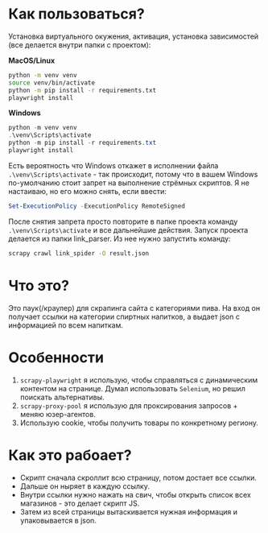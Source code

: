 # Как пользоваться? #

Установка виртуального окужения, активация, установка зависимостей (все делается внутри папки с проектом):

**MacOS/Linux**
```Bash
python -m venv venv
source venv/bin/activate
python -m pip install -r requirements.txt
playwright install
```
**Windows**
```PowerShell
python -m venv venv
.\venv\Scripts\activate
python -m pip install -r requirements.txt
playwright install
```
Есть вероятность что Windows откажет в исполнении файла `.\venv\Scripts\activate` - так происходит, потому что в вашем Windows по-умолчанию стоит запрет на выполнение стрёмных скриптов. Я не настаиваю, но его можно снять, если ввести:
```PowerShell
Set-ExecutionPolicy -ExecutionPolicy RemoteSigned
```
После снятия запрета просто повторите в папке проекта команду `.\venv\Scripts\activate` и все дальнейшие действия.
Запуск проекта делается из папки link_parser. Из нее нужно запустить команду:
```Bash
scrapy crawl link_spider -O result.json
```

# Что это? #
Это паук(/краулер) для скрапинга сайта с категориями пива. На вход он получает ссылки на категории спиртных напитков, а выдает json с информацией по всем напиткам.

# Особенности #
1) `scrapy-playwright` я использую, чтобы справляться с динамическим контентом на странице. Думал использовать `Selenium`, но решил поискать альтернативы.
2) `scrapy-proxy-pool` я использую для проксирования запросов + меняю юзер-агентов.
3) Использую cookie, чтобы получить товары по конкретному региону.

# Как это рабоает? # 
- Скрипт сначала скроллит всю страницу, потом достает все ссылки.
- Дальше он ныряет в каждую ссылку.
- Внутри ссылки нужно нажать на свич, чтобы открыть список всех магазинов - это делает скрипт JS.
- Затем из всей страницы вытаскивается нужная информация и упаковывается в json.

